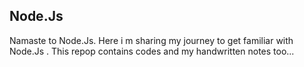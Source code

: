 ## Node.Js
Namaste to Node.Js. Here i m sharing my journey to get familiar with Node.Js . This repop contains codes and my handwritten notes too...
